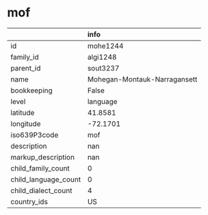 # mof
|                      | info                         |
|:---------------------|:-----------------------------|
| id                   | mohe1244                     |
| family_id            | algi1248                     |
| parent_id            | sout3237                     |
| name                 | Mohegan-Montauk-Narragansett |
| bookkeeping          | False                        |
| level                | language                     |
| latitude             | 41.8581                      |
| longitude            | -72.1701                     |
| iso639P3code         | mof                          |
| description          | nan                          |
| markup_description   | nan                          |
| child_family_count   | 0                            |
| child_language_count | 0                            |
| child_dialect_count  | 4                            |
| country_ids          | US                           |